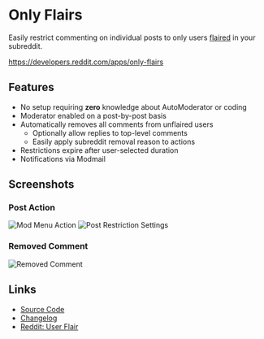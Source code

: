 # Only Flairs

Easily restrict commenting on individual posts to only users [flaired](https://support.reddithelp.com/hc/en-us/articles/15484503095060-User-Flair) in your subreddit.

https://developers.reddit.com/apps/only-flairs

## Features

* No setup requiring **zero** knowledge about AutoModerator or coding
* Moderator enabled on a post-by-post basis
* Automatically removes all comments from unflaired users
  * Optionally allow replies to top-level comments
  * Easily apply subreddit removal reason to actions
* Restrictions expire after user-selected duration
* Notifications via Modmail

## Screenshots

### Post Action

![Mod Menu Action](https://github.com/shiruken/only-flairs/assets/867617/647c110b-ed45-4009-a322-60ac793d4747) ![Post Restriction Settings](https://github.com/shiruken/only-flairs/assets/867617/99c40224-3107-4b90-98e6-d02d3503d74f)

### Removed Comment

![Removed Comment](https://github.com/shiruken/only-flairs/assets/867617/fc290373-2176-4ef4-bd7a-5d2aaa20b654)

## Links

* [Source Code](https://github.com/shiruken/only-flairs)
* [Changelog](https://github.com/shiruken/only-flairs/releases)
* [Reddit: User Flair](https://support.reddithelp.com/hc/en-us/articles/15484503095060-User-Flair)
